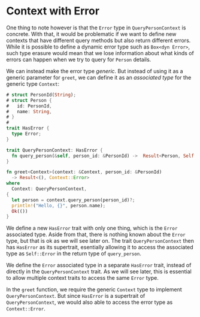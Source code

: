 # Context with Error

One thing to note however is that the `Error` type in `QueryPersonContext`
is concrete. With that, it would be problematic if we want to define new contexts
that have different query methods but also return different errors. While it
is possible to define a dynamic error type such as `Box<dyn Error>`, such type
erasure would mean that we lose information about what kinds of errors can happen
when we try to query for `Person` details.

We can instead make the error type _generic_. But instead of using it as a
generic parameter for `greet`, we can define it as an _associated type_ for
the generic type `Context`:

```rust
# struct PersonId(String);
# struct Person {
#   id: PersonId,
#   name: String,
# }
#
trait HasError {
  type Error;
}

trait QueryPersonContext: HasError {
  fn query_person(&self, person_id: &PersonId) ->  Result<Person, Self::Error>;
}

fn greet<Context>(context: &Context, person_id: &PersonId)
  -> Result<(), Context::Error>
where
  Context: QueryPersonContext,
{
  let person = context.query_person(person_id)?;
  println!("Hello, {}", person.name);
  Ok(())
}
```

We define a new `HasError` trait with only one thing, which is the `Error`
associated type. Aside from that, there is nothing known about the `Error`
type, but that is ok as we will see later on. The trait `QueryPersonContext`
then has `HasError` as its supertrait, esentially allowing it to access
the associated type as `Self::Error` in the return type of `query_person`.

We define the `Error` associated type in a separate `HasError` trait,
instead of directly in the `QueryPersonContext` trait. As we will see later,
this is essential to allow multiple context traits to access the same
`Error` type.

In the `greet` function, we require the generic `Context` type to
implement `QueryPersonContext`. But since `HasError` is a supertrait of
`QueryPersonContext`, we would also able to access the error type as
`Context::Error`.
